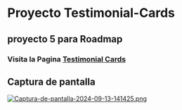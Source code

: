 # Proyecto Testimonial-Cards
## proyecto 5 para Roadmap 


### Visita la Pagina [Testimonial Cards](https://estebanpajarodev.github.io/testimonial-card.github.io/)

## Captura de pantalla

[![Captura-de-pantalla-2024-09-13-141425.png](https://i.postimg.cc/bvGbS80C/Captura-de-pantalla-2024-09-13-141425.png)](https://postimg.cc/nsJMNyPB)

